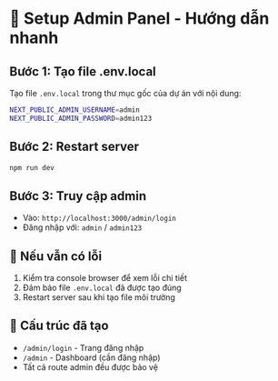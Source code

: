 # 🚀 Setup Admin Panel - Hướng dẫn nhanh

## Bước 1: Tạo file .env.local

Tạo file `.env.local` trong thư mục gốc của dự án với nội dung:

```bash
NEXT_PUBLIC_ADMIN_USERNAME=admin
NEXT_PUBLIC_ADMIN_PASSWORD=admin123
```

## Bước 2: Restart server

```bash
npm run dev
```

## Bước 3: Truy cập admin

- Vào: `http://localhost:3000/admin/login`
- Đăng nhập với: `admin` / `admin123`

## 🔧 Nếu vẫn có lỗi

1. Kiểm tra console browser để xem lỗi chi tiết
2. Đảm bảo file `.env.local` đã được tạo đúng
3. Restart server sau khi tạo file môi trường

## 📁 Cấu trúc đã tạo

- `/admin/login` - Trang đăng nhập
- `/admin` - Dashboard (cần đăng nhập)
- Tất cả route admin đều được bảo vệ
